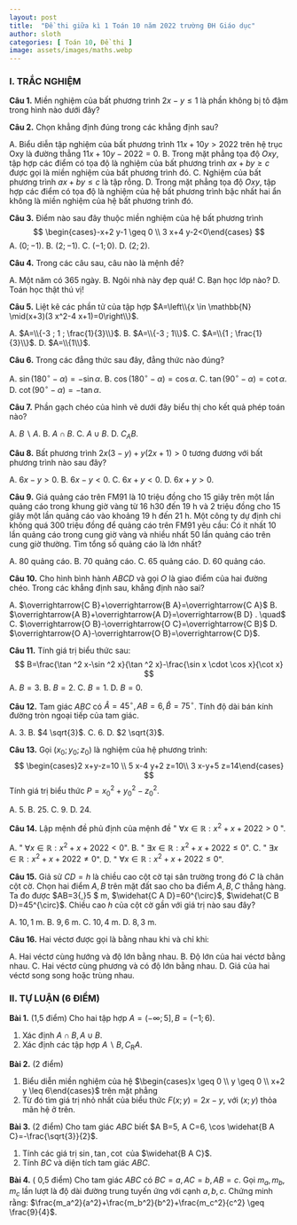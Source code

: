 ```yaml
---
layout: post
title:  "Đề thi giữa kì 1 Toán 10 năm 2022 trường ĐH Giáo dục"
author: sloth
categories: [ Toán 10, Đề thi ]
image: assets/images/maths.webp
---
```


### I. TRẮC NGHIỆM

**Câu 1.** Miền nghiệm của bất phương trình $2x-y\le1$ là phần không bị tô đậm trong hình nào dưới đây?



**Câu 2.** Chọn khẳng định đúng trong các khẳng định sau?

A.  Biểu diễn tập nghiệm của bất phương trình $11 x+10 y>2022$ trên hệ trục Oxy là đường thẳng $11 x+10 y-2022=0$.
B. Trong mặt phẳng tọa độ $O x y$, tập hợp các điểm có tọa độ là nghiệm của bất phương trình $a x+b y \geq c$ được gọi là miền nghiệm của bất phương trình đó.
C. Nghiệm của bất phương trình $a x+b y \leq c$ là tập rỗng.
D. Trong mặt phẳng tọa độ $O x y$, tập hợp các điểm có tọa độ là nghiệm của hệ bất phương trình bậc nhất hai ẩn không là miền nghiệm của hệ bất phương trình đó.

**Câu 3.** Điểm nào sau đây thuộc miền nghiệm của hệ bất phương trình 
$$
\begin{cases}-x+2 y-1 \geq 0 \\ 3 x+4 y-2<0\end{cases}
$$
A. $(0 ;-1)$.
B. $(2 ;-1)$.
C. $(-1 ; 0)$.
D. $(2 ; 2)$.

**Câu 4.** Trong các câu sau, câu nào là mệnh đề?

A. Một năm có 365 ngày.
B. Ngôi nhà này đẹp quá!
C. Bạn học lớp nào?
D. Toán học thật thú vị!

**Câu 5.** Liệt kê các phần tử của tập hợp $A=\left\\{x \in \mathbb{N} \mid(x+3)(3 x^2-4 x+1)=0\right\\}$.

A. $A=\\{-3 ; 1 ; \frac{1}{3}\\}$.
B. $A=\\{-3 ; 1\\}$.
C. $A=\\{1 ; \frac{1}{3}\\}$.
D. $A=\\{1\\}$.

**Câu 6.** Trong các đẳng thức sau đây, đẳng thức nào đúng?

A. $\sin \left(180^{\circ}-\alpha\right)=-\sin \alpha$.
B. $\cos \left(180^{\circ}-\alpha\right)=\cos \alpha$.
C. $\tan \left(90^{\circ}-\alpha\right)=\cot \alpha$.
D. $\cot \left(90^{\circ}-\alpha\right)=-\tan \alpha$.

**Câu 7.** Phần gạch chéo của hình vẽ dưới đây biểu thị cho kết quả phép toán nào?

A. $B \backslash A$.
B. $A \cap B$.
C. $A \cup B$.
D. $C_A B$.

**Câu 8.** Bất phương trình $2 x(3-y)+y(2 x+1)>0$ tương đương với bất phương trình nào sau đây?

A. $6 x-y>0$.
B. $6 x-y<0$.
C. $6 x+y<0$.
D. $6 x+y>0$.

**Câu 9.** Giá quảng cáo trên FM91 là 10 triệu đồng cho 15 giây trên một lần quảng cáo trong khung giờ vàng từ $16\mathrm{~h} 30$ đến $19 \mathrm{~h}$ và 2 triệu đồng cho 15 giây một lần quảng cáo vào khoảng $19 \mathrm{~h}$ đến $21 \mathrm{~h}$. Một công ty dự định chi không quá 300 triệu đồng để quảng cáo trên FM91 yêu cầu: Có ít nhất 10 lần quảng cáo trong cung giờ vàng và nhiều nhất 50 lần quảng cáo trên cung giờ thường. Tìm tổng số quảng cáo là lớn nhất?

A. 80 quảng cáo.
B. 70 quảng cáo.
C. 65 quảng cáo.
D. 60 quảng cáo.

**Câu 10.** Cho hình bình hành $A B C D$ và gọi $O$ là giao điểm của hai đường chéo. Trong các khẳng định sau, khẳng định nào sai?

A. $\overrightarrow{C B}+\overrightarrow{B A}=\overrightarrow{C A}$
B. $\overrightarrow{A B}+\overrightarrow{A D}=\overrightarrow{B D} . \quad$
C. $\overrightarrow{O B}-\overrightarrow{O C}=\overrightarrow{C B}$
D. $\overrightarrow{O A}-\overrightarrow{O B}=\overrightarrow{C D}$.

**Câu 11.** Tính giá trị biểu thức sau:
$$
B=\frac{\tan ^2 x-\sin ^2 x}{\tan ^2 x}-\frac{\sin x \cdot \cos x}{\cot x}
$$
A. $B=3$.
B. $B=2$.
C. $B=1$.
D. $B=0$.

**Câu 12.** Tam giác $A B C$ có $\widehat{A}=45^{\circ}, A B=6, \widehat{B}=75^{\circ}$. Tính độ dài bán kính đường tròn ngoại tiếp của tam giác.

A. $3$.
B. $4 \sqrt{3}$.
C. $6$.
D. $2 \sqrt{3}$. 

**Câu 13.** Gọi $\left(x_0 ; y_0 ; z_0\right)$ là nghiệm của hệ phương trình: 
$$
\begin{cases}2 x+y-z=10 \\ 5 x-4 y+2 z=10\\ 3 x-y+5 z=14\end{cases}
$$
Tính giá trị biểu thức $P=x_0^2+y_0^2-z_0^2$.

A. $5$.
B. $25$.
C. $9$.
D. $24$.

**Câu 14.** Lập mệnh đề phủ định của mệnh đề " $\forall x \in \mathbb{R}: x^2+x+2022>0$ ".

A. " $\forall x \in \mathbb{R}: x^2+x+2022<0$".
B. " $\exists x \in \mathbb{R}: x^2+x+2022 \leq 0$".
C. " $\exists x \in \mathbb{R}: x^2+x+2022 \neq 0$".
D. " $\forall x \in \mathbb{R}: x^2+x+2022 \leq 0$".

**Câu 15.** Giả sử $C D=h$ là chiều cao cột cờ tại sân trường trong đó $C$ là chân cột cờ. Chọn hai điểm $A, B$ trên mặt đất sao cho ba điểm $A, B, C$ thẳng hàng. Ta đo được $AB=3{,}5 $ m, $\widehat{C A D}=60^{\circ}$, $\widehat{C B D}=45^{\circ}$. Chiều cao $h$ của cột cờ gần với giá trị nào sau đây?

A. $10,1$ m.
B. $9,6$ m.
C. $10,4$ m.
D. $8,3$ m.

**Câu 16.** Hai véctơ được gọi là bằng nhau khi và chỉ khi:

A. Hai véctơ cùng hướng và độ lớn bằng nhau.
B. Độ lớn của hai véctơ bằng nhau.
C. Hai véctơ cùng phương và có độ lớn bằng nhau.
D. Giá của hai véctơ song song hoặc trùng nhau.

### II. TỰ LUẬN (6 ĐIỂM)

**Bài 1.** (1,5 điểm) Cho hai tập hợp $A=(-\infty ; 5], B=(-1 ; 6)$.

1. Xác định $A \cap B, A \cup B$.
2. Xác định các tập hợp $A \backslash B, C_{\mathrm{R}} A$.

**Bài 2.** (2 điểm)

1. Biểu diễn miền nghiệm của hệ $\begin{cases}x \geq 0 \\ y \geq 0 \\ x+2 y \leq 6\end{cases}$ trên mặt phẳng
2. Từ đó tìm giá trị nhỏ nhất của biểu thức $F(x ; y)=2 x-y$, với $(x ; y)$ thỏa mãn hệ ở trên.

**Bài 3.** (2 điểm) Cho tam giác $A B C$ biết $A B=5, A C=6, \cos \widehat{B A C}=-\frac{\sqrt{3}}{2}$.

1. Tính các giá trị $\sin,\tan, \cot$ của $\widehat{B A C}$.
2. Tính $B C$ và diện tích tam giác $A B C$.

**Bài 4.** ( 0,5 điểm) Cho tam giác $A B C$ có $B C=a, A C=b, A B=c$. Gọi $m_a, m_b, m_c$ lần lượt là độ dài đường trung tuyến ứng với cạnh $a, b, c$. Chứng minh rằng: $\frac{m_a^2}{a^2}+\frac{m_b^2}{b^2}+\frac{m_c^2}{c^2} \geq \frac{9}{4}$.